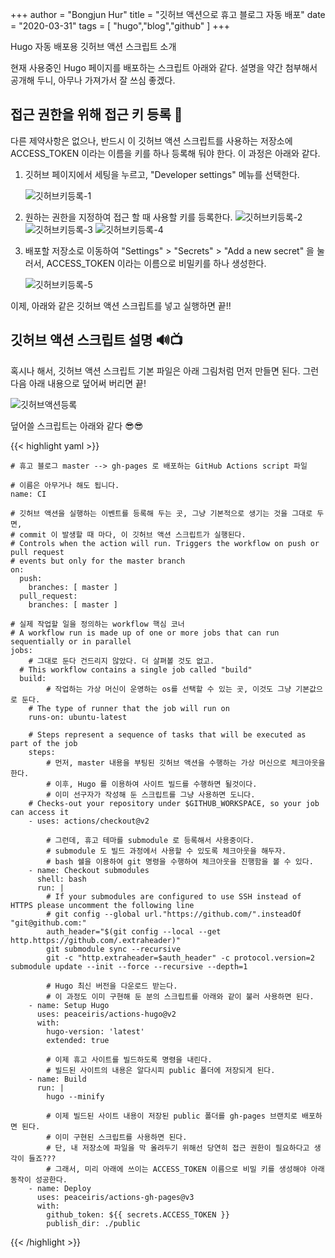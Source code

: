 +++
author = "Bongjun Hur"
title = "깃허브 액션으로 휴고 블로그 자동 배포"
date = "2020-03-31"
tags = [
    "hugo","blog","github"
]
+++

Hugo 자동 배포용 깃허브 액션 스크립트 소개

현재 사용중인 Hugo 페이지를 배포하는 스크립트 아래와 같다. 설명을 약간 첨부해서 공개해 두니, 아무나 가져가서 잘 쓰심 좋겠다.

## 접근 권한을 위해 접근 키 등록 🔑

다른 제약사항은 없으나, 반드시 이 깃허브 액션 스크립트를 사용하는 저장소에 ACCESS_TOKEN 이라는 이름을 키를 하나 등록해 둬야 한다. 이 과정은 아래와 같다.

1. 깃허브 페이지에서 세팅을 누르고, "Developer settings" 메뉴를 선택한다.

    ![깃허브키등록-1](https://img1.daumcdn.net/thumb/R1280x0/?scode=mtistory2&fname=https%3A%2F%2Fk.kakaocdn.net%2Fdn%2FzUb7O%2FbtqC6PHdYYg%2FLZ9Sccv79WVmH6OX0VjvT1%2Fimg.png)

2. 원하는 권한을 지정하여 접근 할 때 사용할 키를 등록한다.
    ![깃허브키등록-2](https://img1.daumcdn.net/thumb/R1280x0/?scode=mtistory2&fname=https%3A%2F%2Fk.kakaocdn.net%2Fdn%2FPj1qw%2FbtqC4t6aQMQ%2FOFmY6Pb5xgMDQKJWxFFBC0%2Fimg.png)
    ![깃허브키등록-3](https://img1.daumcdn.net/thumb/R1280x0/?scode=mtistory2&fname=https%3A%2F%2Fk.kakaocdn.net%2Fdn%2FbQtgjy%2FbtqC4uDYi0g%2FapD1ujKSp5mMc7fZuFL9G0%2Fimg.png)
    ![깃허브키등록-4](https://img1.daumcdn.net/thumb/R1280x0/?scode=mtistory2&fname=https%3A%2F%2Fk.kakaocdn.net%2Fdn%2FbrXqWq%2FbtqC6lsNha4%2FwNw0jbZeAo8YcCs6sTqvV0%2Fimg.png)

3. 배포할 저장소로 이동하여 "Settings" > "Secrets" > "Add a new secret" 을 눌러서, ACCESS_TOKEN 이라는 이름으로 비밀키를 하나 생성한다.

    ![깃허브키등록-5](https://img1.daumcdn.net/thumb/R1280x0/?scode=mtistory2&fname=https%3A%2F%2Fk.kakaocdn.net%2Fdn%2FbEyyKG%2FbtqC5n5uNXw%2FY1GF4XVSZMtMukiSQHTMW0%2Fimg.png)

이제, 아래와 같은 깃허브 액션 스크립트를 넣고 실행하면 끝!!

## 깃허브 액션 스크립트 설명 🔊📺

혹시나 해서, 깃허브 액션 스크립트 기본 파일은 아래 그림처럼 먼저 만들면 된다. 그런다음 아래 내용으로 덮어써 버리면 끝!

![깃허브액션등록](https://img1.daumcdn.net/thumb/R1280x0/?scode=mtistory2&fname=https%3A%2F%2Fk.kakaocdn.net%2Fdn%2Fz4I1z%2FbtqC6QGaNQO%2F61QLrKY1ktelrl6GKK6eZ0%2Fimg.png)

덮어쓸 스크립트는 아래와 같다 😎😎

{{< highlight yaml >}}

    # 휴고 블로그 master --> gh-pages 로 배포하는 GitHub Actions script 파일

    # 이름은 아무거나 해도 됩니다.
    name: CI

    # 깃허브 액션을 실행하는 이벤트를 등록해 두는 곳, 그냥 기본적으로 생기는 것을 그대로 두면,
    # commit 이 발생할 때 마다, 이 깃허브 액션 스크립트가 실행된다.
    # Controls when the action will run. Triggers the workflow on push or pull request
    # events but only for the master branch
    on:
      push:
        branches: [ master ]
      pull_request:
        branches: [ master ]

    # 실제 작업할 일을 정의하는 workflow 핵심 코너
    # A workflow run is made up of one or more jobs that can run sequentially or in parallel
    jobs:
    	# 그대로 둔다 건드리지 않았다. 더 살펴볼 것도 없고.
      # This workflow contains a single job called "build"
      build:
    		# 작업하는 가상 머신이 운영하는 os를 선택할 수 있는 곳, 이것도 그냥 기본값으로 둔다.
        # The type of runner that the job will run on
        runs-on: ubuntu-latest

        # Steps represent a sequence of tasks that will be executed as part of the job
        steps:
    		# 먼저, master 내용을 부팅된 깃허브 액션을 수행하는 가상 머신으로 체크아웃을 한다.
    		# 이후, Hugo 를 이용하여 사이트 빌드를 수행하면 될것이다.
    		# 이미 선구자가 작성해 둔 스크립트를 그냥 사용하면 도니다.
        # Checks-out your repository under $GITHUB_WORKSPACE, so your job can access it
        - uses: actions/checkout@v2

    		# 그런데, 휴고 테마를 submodule 로 등록해서 사용중이다.
    		# submodule 도 빌드 과정에서 사용할 수 있도록 체크아웃을 해두자.
    		# bash 쉘을 이용하여 git 명령을 수행하여 체크아웃을 진행함을 볼 수 있다.
        - name: Checkout submodules
          shell: bash
          run: |
            # If your submodules are configured to use SSH instead of HTTPS please uncomment the following line
            # git config --global url."https://github.com/".insteadOf "git@github.com:"
            auth_header="$(git config --local --get http.https://github.com/.extraheader)"
            git submodule sync --recursive
            git -c "http.extraheader=$auth_header" -c protocol.version=2 submodule update --init --force --recursive --depth=1

    		# Hugo 최신 버전을 다운로드 받는다.
    		# 이 과정도 이미 구현해 둔 분의 스크립트를 아래와 같이 불러 사용하면 된다.
        - name: Setup Hugo
          uses: peaceiris/actions-hugo@v2
          with:
            hugo-version: 'latest'
            extended: true

    		# 이제 휴고 사이트를 빌드하도록 명령을 내린다.
    		# 빌드된 사이트의 내용은 알다시피 public 폴더에 저장되게 된다.
        - name: Build
          run: |
            hugo --minify

    		# 이제 빌드된 사이트 내용이 저장된 public 폴더를 gh-pages 브랜치로 배포하면 된다.
    		# 이미 구현된 스크립트를 사용하면 된다.
    		# 단, 내 저장소에 파일을 막 올려두기 위해선 당연히 접근 권한이 필요하다고 생각이 들죠???
    		# 그래서, 미리 아래에 쓰이는 ACCESS_TOKEN 이름으로 비밀 키를 생성해야 아래 동작이 성공한다.
        - name: Deploy
          uses: peaceiris/actions-gh-pages@v3
          with:
            github_token: ${{ secrets.ACCESS_TOKEN }}
            publish_dir: ./public

{{< /highlight >}}
